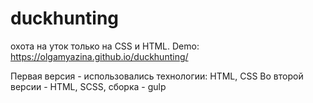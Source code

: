 # duckhunting
охота на уток только на CSS и HTML.
Demo: https://olgamyazina.github.io/duckhunting/

Первая версия - использовались технологии: HTML, CSS
Во второй версии - HTML, SCSS, сборка - gulp
